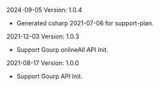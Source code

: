 2024-09-05 Version: 1.0.4
- Generated csharp 2021-07-06 for support-plan.

2021-12-03 Version: 1.0.3
- Support Gourp onlineAll API Init.

2021-08-17 Version: 1.0.0
- Support Gourp API Init.


